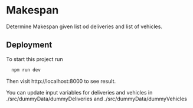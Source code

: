 # Makespan

Determine Makespan given list od deliveries and list of vehicles.

## Deployment

To start this project run

```bash
  npm run dev
```

Then visit http://localhost:8000 to see result.


You can update input variables for deliveries and vehicles in ./src/dummyData/dummyDeliveries and ./src/dummyData/dummyVehicles 
